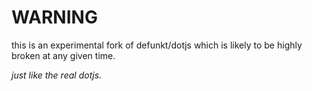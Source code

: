 WARNING
=======

this is an experimental fork of defunkt/dotjs which
is likely to be highly broken at any given time.

*just like the real dotjs.*
